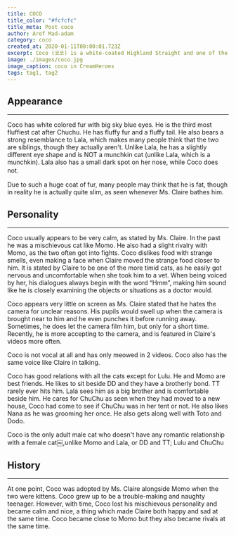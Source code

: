 ```yaml
---
title: COCO
title_color: "#fcfcfc"
title_meta: Post coco
author: Aref Mad-adam
category: coco
created_at: 2020-01-11T00:00:01.723Z
excerpt: Coco (코코) is a white-coated Highland Straight and one of the CreamHeroes cats.
image: ./images/coco.jpg
image_caption: coco in CreamHeroes
tags: tag1, tag2
---
```


## Appearance
___________________________________________________________________________________________________________________

Coco has white colored fur with big sky blue eyes. He is the third most fluffiest cat after Chuchu. He has fluffy fur and a fluffy tail. He also bears a strong resemblance to Lala, which makes many people think that the two are siblings, though they actually aren't. Unlike Lala, he has a slightly different eye shape and is NOT a munchkin cat (unlike Lala, which is a munchkin). Lala also has a small dark spot on her nose, while Coco does not.ㅤ

Due to such a huge coat of fur, many people may think that he is fat, though in reality he is actually quite slim, as seen whenever Ms. Claire bathes him.

## Personality
___________________________________________________________________________________________________________________

Coco usually appears to be very calm, as stated by Ms. Claire. In the past he was a mischievous cat like Momo. He also had a slight rivalry with Momo, as the two often got into fights. Coco dislikes food with strange smells, even making a face when Claire moved the strange food closer to him. It is stated by Claire to be one of the more timid cats, as he easily got nervous and uncomfortable when she took him to a vet. When being voiced by her, his dialogues always begin with the word “Hmm”, making him sound like he is closely examining the objects or situations as a doctor would.

Coco appears very little on screen as Ms. Claire stated that he hates the camera for unclear reasons. His pupils would swell up when the camera is brought near to him and he even punches it before running away. Sometimes, he does let the camera film him, but only for a short time. Recently, he is more accepting to the camera, and is featured in Claire's videos more often.

Coco is not vocal at all and has only meowed in 2 videos. Coco also has the same voice like Claire in talking.

Coco has good relations with all the cats except for Lulu. He and Momo are best friends. He likes to sit beside DD and they have a brotherly bond. TT rarely ever hits him. Lala sees him as a big brother and is comfortable beside him. He cares for ChuChu as seen when they had moved to a new house, Coco had come to see if ChuChu was in her tent or not. He also likes Nana as he was grooming her once. He also gets along well with Toto and Dodo.

Coco is the only adult male cat who doesn't have any romantic relationship with a female cat￼,unlike Momo and Lala, or DD and TT; Lulu and ChuChu

## History
___________________________________________________________________________________________________________________

At one point, Coco was adopted by Ms. Claire alongside Momo when the two were kittens. Coco grew up to be a trouble-making and naughty teenager. However, with time, Coco lost his mischievous personality and became calm and nice, a thing which made Claire both happy and sad at the same time. Coco became close to Momo but they also became rivals at the same time.